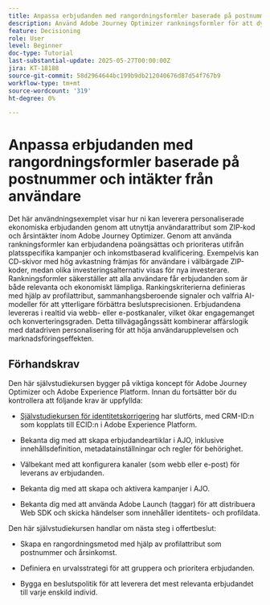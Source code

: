 ```yaml
---
title: Anpassa erbjudanden med rangordningsformler baserade på postnummer och intäkter från användare
description: Använd Adobe Journey Optimizer rankningsformler för att dynamiskt leverera de mest relevanta finansiella erbjudandena - skräddarsydda efter varje användares postnummer och inkomstnivå - för högre engagemang och smartare personalisering.
feature: Decisioning
role: User
level: Beginner
doc-type: Tutorial
last-substantial-update: 2025-05-27T00:00:00Z
jira: KT-18188
source-git-commit: 58d2964644bc199b9db212040676d87d54f767b9
workflow-type: tm+mt
source-wordcount: '319'
ht-degree: 0%

---
```


# Anpassa erbjudanden med rangordningsformler baserade på postnummer och intäkter från användare

Det här användningsexemplet visar hur ni kan leverera personaliserade ekonomiska erbjudanden genom att utnyttja användarattribut som ZIP-kod och årsintäkter inom Adobe Journey Optimizer. Genom att använda rankningsformler kan erbjudandena poängsättas och prioriteras utifrån platsspecifika kampanjer och inkomstbaserad kvalificering. Exempelvis kan CD-skivor med hög avkastning främjas för användare i välbärgade ZIP-koder, medan olika investeringsalternativ visas för nya investerare. Rankningsformler säkerställer att alla användare får erbjudanden som är både relevanta och ekonomiskt lämpliga. Rankingskriterierna definieras med hjälp av profilattribut, sammanhangsberoende signaler och valfria AI-modeller för att ytterligare förbättra beslutsprecisionen. Erbjudandena levereras i realtid via webb- eller e-postkanaler, vilket ökar engagemanget och konverteringsgraden. Detta tillvägagångssätt kombinerar affärslogik med datadriven personalisering för att höja användarupplevelsen och marknadsföringseffekten.

## Förhandskrav

Den här självstudiekursen bygger på viktiga koncept för Adobe Journey Optimizer och Adobe Experience Platform. Innan du fortsätter bör du kontrollera att följande krav är uppfyllda:

* [Självstudiekursen för identitetskorrigering](https://experienceleague.adobe.com/en/docs/journey-optimizer-learn/tutorial-on-identity-stitching-in-aep/introduction) har slutförts, med CRM-ID:n som kopplats till ECID:n i Adobe Experience Platform.

* Bekanta dig med att skapa erbjudandeartiklar i AJO, inklusive innehållsdefinition, metadatainställningar och regler för behörighet.

* Välbekant med att konfigurera kanaler (som webb eller e-post) för leverans av erbjudanden.

* Bekanta dig med att skapa och aktivera kampanjer i AJO.

* Bekanta dig med att använda Adobe Launch (taggar) för att distribuera Web SDK och skicka händelser som innehåller identitets- och profildata.

Den här självstudiekursen handlar om nästa steg i offertbeslut:

* Skapa en rangordningsmetod med hjälp av profilattribut som postnummer och årsinkomst.

* Definiera en urvalsstrategi för att gruppera och prioritera erbjudanden.

* Bygga en beslutspolitik för att leverera det mest relevanta erbjudandet till varje enskild individ.


